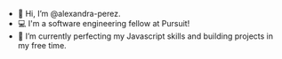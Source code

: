 - 👋 Hi, I’m @alexandra-perez.
- 💻 I'm a software engineering fellow at Pursuit!
-  🧠 I’m currently perfecting my Javascript skills and building projects in my free time.